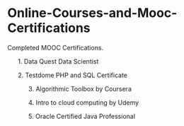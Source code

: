 # Online-Courses-and-Mooc-Certifications
<p>Completed MOOC Certifications. </p>
<ol>1. Data Quest Data Scientist </ol>
<ol>2. Testdome PHP and SQL Certificate
<ol>3. Algorithmic Toolbox by Coursera </ol>
<ol>4. Intro to cloud computing by Udemy </ol>
<ol>5. Oracle Certified Java Professional </ol>

